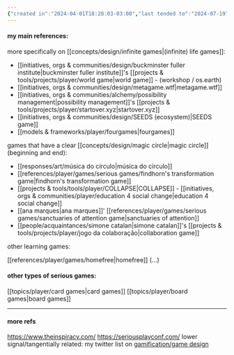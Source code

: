 ```yaml
---
{"created in":"2024-04-01T18:28:03-03:00","last tended to":"2024-07-19T23:00:02-03:00","tags":["topic","player","design","architect","gamedesign","seriousgame","🌱","response"],"created":"2024-04-01T18:28:03.824-03:00","updated":"2025-05-26T16:58:05.022-03:00","dg-publish":true,"notestage":["🌱"],"relevancescore":96,"permalink":"/responses/player/serious-games/","dgPassFrontmatter":true}
---
```


#### my main references:

more specifically on [[concepts/design/infinite games\|(infinite) life games]]:

- [[initiatives, orgs & communities/design/buckminster fuller institute\|buckminster fuller institute]]'s [[projects & tools/projects/player/world game\|world game]] - (workshop / os.earth)
- [[initiatives, orgs & communities/design/metagame.wtf\|metagame.wtf]]
- [[initiatives, orgs & communities/alchemy/possibility management\|possibility management]]'s [[projects & tools/projects/player/startover.xyz\|startover.xyz]]
- [[initiatives, orgs & communities/design/SEEDS (ecosystem)\|SEEDS game]]
- [[models & frameworks/player/fourgames\|fourgames]]

games that have a clear [[concepts/design/magic circle\|magic circle]] (beginning and end):

- [[responses/art/música do círculo\|música do círculo]]
- [[references/player/games/serious games/findhorn's transformation game\|findhorn's transformation game]]
- [[projects & tools/tools/player/COLLAPSE\|COLLAPSE]] - [[initiatives, orgs & communities/player/education 4 social change\|education 4 social change]]
- [[ana marques\|ana marques]]' [[references/player/games/serious games/sanctuaries of attention game\|sanctuaries of attention]]
- [[people/acquaintances/simone catalan\|simone catalan]]'s [[projects & tools/projects/player/jogo da colaboração\|collaboration game]]

other learning games:

[[references/player/games/homefree\|homefree]]
(...)

#### other types of serious games:

[[topics/player/card games\|card games]]
[[topics/player/board games\|board games]]

---
#### more refs

https://www.theinspiracy.com/
https://seriousplayconf.com/
lower signal/tangentially related: my twitter list on [gamification/game design](https://x.com/i/lists/1340659088150192129)